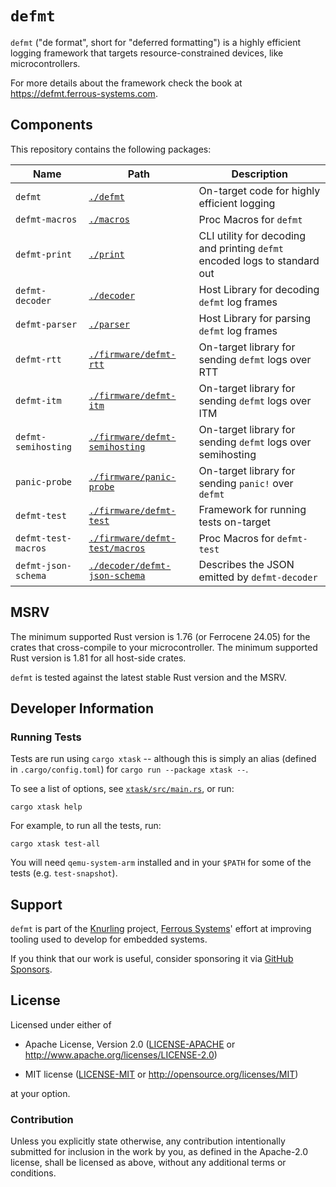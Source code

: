 # `defmt`

`defmt` ("de format", short for "deferred formatting") is a highly efficient logging framework that targets resource-constrained devices, like microcontrollers.

For more details about the framework check the book at <https://defmt.ferrous-systems.com>.

## Components

This repository contains the following packages:

| Name                | Path                                                           | Description                                                                |
| ------------------- | -------------------------------------------------------------- | -------------------------------------------------------------------------- |
| `defmt`             | [`./defmt`](./defmt)                                           | On-target code for highly efficient logging                                |
| `defmt-macros`      | [`./macros`](./macros)                                         | Proc Macros for `defmt`                                                    |
| `defmt-print`       | [`./print`](./print)                                           | CLI utility for decoding and printing `defmt` encoded logs to standard out |
| `defmt-decoder`     | [`./decoder`](./decoder)                                       | Host Library for decoding `defmt` log frames                               |
| `defmt-parser`      | [`./parser`](./parser)                                         | Host Library for parsing `defmt` log frames                                |
| `defmt-rtt`         | [`./firmware/defmt-rtt`](./firmware/defmt-rtt)                 | On-target library for sending `defmt` logs over RTT                        |
| `defmt-itm`         | [`./firmware/defmt-itm`](./firmware/defmt-itm)                 | On-target library for sending `defmt` logs over ITM                        |
| `defmt-semihosting` | [`./firmware/defmt-semihosting`](./firmware/defmt-semihosting) | On-target library for sending `defmt` logs over semihosting                |
| `panic-probe`       | [`./firmware/panic-probe`](./firmware/panic-probe)             | On-target library for sending `panic!` over `defmt`                        |
| `defmt-test`        | [`./firmware/defmt-test`](./firmware/defmt-test)               | Framework for running tests on-target                                      |
| `defmt-test-macros` | [`./firmware/defmt-test/macros`](./firmware/defmt-test/macros) | Proc Macros for `defmt-test`                                               |
| `defmt-json-schema` | [`./decoder/defmt-json-schema`](./decoder/defmt-json-schema)   | Describes the JSON emitted by `defmt-decoder`                              |

## MSRV

The minimum supported Rust version is 1.76 (or Ferrocene 24.05) for the crates that cross-compile to your microcontroller. The minimum supported Rust version is 1.81 for all host-side crates.

`defmt` is tested against the latest stable Rust version and the MSRV.

## Developer Information

### Running Tests

Tests are run using `cargo xtask` -- although this is simply an alias (defined in `.cargo/config.toml`) for `cargo run --package xtask --`.

To see a list of options, see [`xtask/src/main.rs`](xtask/src/main.rs), or run:

```console
cargo xtask help
```

For example, to run all the tests, run:

```console
cargo xtask test-all
```

You will need `qemu-system-arm` installed and in your `$PATH` for some of the tests (e.g. `test-snapshot`).

## Support

`defmt` is part of the [Knurling] project, [Ferrous Systems]' effort at
improving tooling used to develop for embedded systems.

If you think that our work is useful, consider sponsoring it via [GitHub
Sponsors].

## License

Licensed under either of

- Apache License, Version 2.0 ([LICENSE-APACHE](LICENSE-APACHE) or
  <http://www.apache.org/licenses/LICENSE-2.0>)

- MIT license ([LICENSE-MIT](LICENSE-MIT) or <http://opensource.org/licenses/MIT>)

at your option.

### Contribution

Unless you explicitly state otherwise, any contribution intentionally submitted
for inclusion in the work by you, as defined in the Apache-2.0 license, shall be
licensed as above, without any additional terms or conditions.

[Knurling]: https://knurling.ferrous-systems.com/
[Ferrous Systems]: https://ferrous-systems.com/
[GitHub Sponsors]: https://github.com/sponsors/knurling-rs

